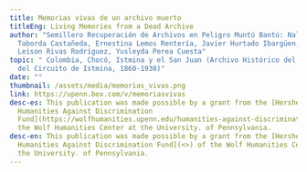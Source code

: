 ```yaml
---
title: Memorias vivas de un archivo muerto
titleEng: Living Memories from a Dead Archive
author: "Semillero Recuperación de Archivos en Peligro Muntú Bantú: Nallely
  Taborda Castañeda, Ernestina Lemos Rentería, Javier Hurtado Ibargüen, Jhon
  Leison Rivas Rodríguez, Yusleyda Perea Cuesta"
topic: " Colombia, Chocó, Istmina y el San Juan (Archivo Histórico del Juzgado
  del Circuito de Istmina, 1860-1930)"
date: ""
thumbnail: /assets/media/memorias_vivas.png
link: https://upenn.box.com/v/memoriasvivas
desc-es: This publication was made possible by a grant from the [Hershey
  Humanities Against Discrimination
  Fund](https://wolfhumanities.upenn.edu/humanities-against-discrimination) of
  the Wolf Humanities Center at the University. of Pennsylvania.
desc-en: This publication was made possible by a grant from the [Hershey
  Humanities Against Discrimination Fund](<>) of the Wolf Humanities Center at
  the University. of Pennsylvania.
---
```

